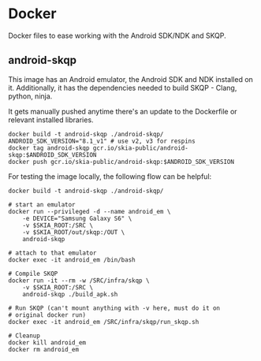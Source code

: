 Docker
======

Docker files to ease working with the Android SDK/NDK and SKQP.

android-skqp
-------------

This image has an Android emulator, the Android SDK and NDK installed on it.
Additionally, it has the dependencies needed to build SKQP - Clang, python, ninja.

It gets manually pushed anytime there's an update to the Dockerfile or relevant
installed libraries.

    docker build -t android-skqp ./android-skqp/
    ANDROID_SDK_VERSION="8.1_v1" # use v2, v3 for respins
    docker tag android-skqp gcr.io/skia-public/android-skqp:$ANDROID_SDK_VERSION
    docker push gcr.io/skia-public/android-skqp:$ANDROID_SDK_VERSION


For testing the image locally, the following flow can be helpful:

    docker build -t android-skqp ./android-skqp/

    # start an emulator
    docker run --privileged -d --name android_em \
        -e DEVICE="Samsung Galaxy S6" \
        -v $SKIA_ROOT:/SRC \
        -v $SKIA_ROOT/out/skqp:/OUT \
        android-skqp

    # attach to that emulator
    docker exec -it android_em /bin/bash

    # Compile SKQP
    docker run -it --rm -w /SRC/infra/skqp \
        -v $SKIA_ROOT:/SRC \
        android-skqp ./build_apk.sh

    # Run SKQP (can't mount anything with -v here, must do it on
    # original docker run)
    docker exec -it android_em /SRC/infra/skqp/run_skqp.sh

    # Cleanup
    docker kill android_em
    docker rm android_em
